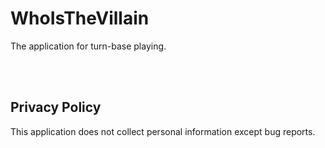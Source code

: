 # WhoIsTheVillain
The application for turn-base playing.

<br></br>
## Privacy Policy
This application does not collect personal information except bug reports.

